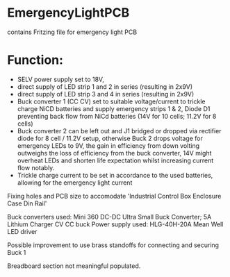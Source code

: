# EmergencyLightPCB
contains Fritzing file for emergency light PCB

# Function:
- SELV power supply set to 18V,
- direct supply of LED strip 1 and 2 in series (resulting in 2x9V)
- direct supply of LED strip 3 and 4 in series (resulting in 2x9V)
- Buck converter 1 (CC CV) set to suitable voltage/current to trickle charge NiCD batteries and supply emergency strips 1 & 2, Diode D1 preventing back flow from NiCd batteries
 (14V for 10 cells; 11.2V for 8 cells)
- Buck converter 2 can be left out and J1 bridged or dropped via rectifier diode for 8 cell / 11.2V setup, otherwise Buck 2 drops voltage for emergency LEDs to 9V, the gain in efficiency from down volting outweighs the loss of efficiency from the buck converter, 14V might overheat LEDs and shorten life expectation whilst increasing current flow notably.
- Trickle charge current to be set in accordance to the used batteries, allowing for the emergency light current

Fixing holes and PCB size to accomodate 'Industrial Control Box Enclosure Case Din Rail'

Buck converters used: Mini 360 DC-DC Ultra Small Buck Converter; 5A Lithium Charger CV CC buck
Power supply used: HLG-40H-20A Mean Well LED driver

Possible improvement to use brass standoffs for connecting and securing Buck 1

Breadboard section not meaningful populated.

